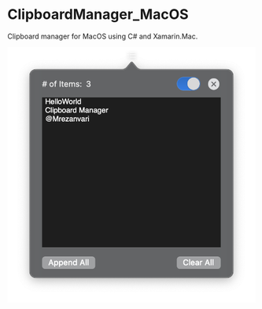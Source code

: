 # ClipboardManager_MacOS
 
Clipboard manager for MacOS using C# and Xamarin.Mac.

![alt text](https://github.com/mrezanvari/ClipboardManager_MacOS/blob/main/ClipboardManager_MacOS/img0.png)
